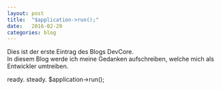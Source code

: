 ```yaml
---
layout: post
title:  "$application->run();"
date:   2016-02-29
categories: blog
---
```


Dies ist der erste Eintrag des Blogs DevCore.   
In diesem Blog werde ich meine Gedanken aufschreiben, welche mich als Entwickler umtreiben.

ready. steady. $application->run();
